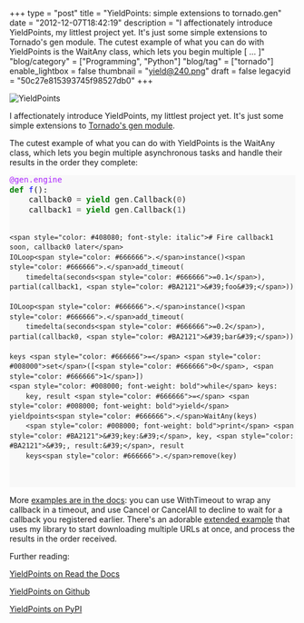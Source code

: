 +++
type = "post"
title = "YieldPoints: simple extensions to tornado.gen"
date = "2012-12-07T18:42:19"
description = "I affectionately introduce YieldPoints, my littlest project yet. It's just some simple extensions to Tornado's gen module. The cutest example of what you can do with YieldPoints is the WaitAny class, which lets you begin multiple [ ... ]"
"blog/category" = ["Programming", "Python"]
"blog/tag" = ["tornado"]
enable_lightbox = false
thumbnail = "yield@240.png"
draft = false
legacyid = "50c27e815393745f98527db0"
+++

<p><img style="display:block; margin-left:auto; margin-right:auto;" src="yield.png" alt="YieldPoints" title="yield.png" border="0"   /></p>
<p>I affectionately introduce YieldPoints, my littlest project yet. It's just some simple extensions to <a href="http://www.tornadoweb.org/en/latest/gen.html">Tornado's gen module</a>.</p>
<p>The cutest example of what you can do with YieldPoints is the WaitAny class, which lets you begin multiple asynchronous tasks and handle their results in the order they complete:</p>
<div class="codehilite" style="background: #f8f8f8"><pre style="line-height: 125%"><span style="color: #AA22FF">@gen.engine</span>
<span style="color: #008000; font-weight: bold">def</span> <span style="color: #0000FF">f</span>():
    callback0 <span style="color: #666666">=</span> <span style="color: #008000; font-weight: bold">yield</span> gen<span style="color: #666666">.</span>Callback(<span style="color: #666666">0</span>)
    callback1 <span style="color: #666666">=</span> <span style="color: #008000; font-weight: bold">yield</span> gen<span style="color: #666666">.</span>Callback(<span style="color: #666666">1</span>)

    <span style="color: #408080; font-style: italic"># Fire callback1 soon, callback0 later</span>
    IOLoop<span style="color: #666666">.</span>instance()<span style="color: #666666">.</span>add_timeout(
        timedelta(seconds<span style="color: #666666">=0.1</span>), partial(callback1, <span style="color: #BA2121">&#39;foo&#39;</span>))

    IOLoop<span style="color: #666666">.</span>instance()<span style="color: #666666">.</span>add_timeout(
        timedelta(seconds<span style="color: #666666">=0.2</span>), partial(callback0, <span style="color: #BA2121">&#39;bar&#39;</span>))

    keys <span style="color: #666666">=</span> <span style="color: #008000">set</span>([<span style="color: #666666">0</span>, <span style="color: #666666">1</span>])
    <span style="color: #008000; font-weight: bold">while</span> keys:
        key, result <span style="color: #666666">=</span> <span style="color: #008000; font-weight: bold">yield</span> yieldpoints<span style="color: #666666">.</span>WaitAny(keys)
        <span style="color: #008000; font-weight: bold">print</span> <span style="color: #BA2121">&#39;key:&#39;</span>, key, <span style="color: #BA2121">&#39;, result:&#39;</span>, result
        keys<span style="color: #666666">.</span>remove(key)
</pre></div>


<p>More <a href="http://yieldpoints.readthedocs.org/">examples are in the docs</a>: you can use WithTimeout to wrap any callback in a timeout, and use Cancel or CancelAll to decline to wait for a callback you registered earlier. There's an adorable <a href="https://yieldpoints.readthedocs.org/en/latest/examples/index.html">extended example</a> that uses my library to start downloading multiple URLs at once, and process the results in the order received.</p>
<p>Further reading:</p>
<p><a href="http://yieldpoints.readthedocs.org/">YieldPoints on Read the Docs</a></p>
<p><a href="https://github.com/ajdavis/yieldpoints">YieldPoints on Github</a></p>
<p><a href="http://pypi.python.org/pypi/yieldpoints/">YieldPoints on PyPI</a></p>
    